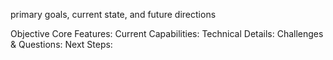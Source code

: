 primary goals, current state, and future directions 

Objective
Core Features:
Current Capabilities:
Technical Details:
Challenges & Questions:
Next Steps:


